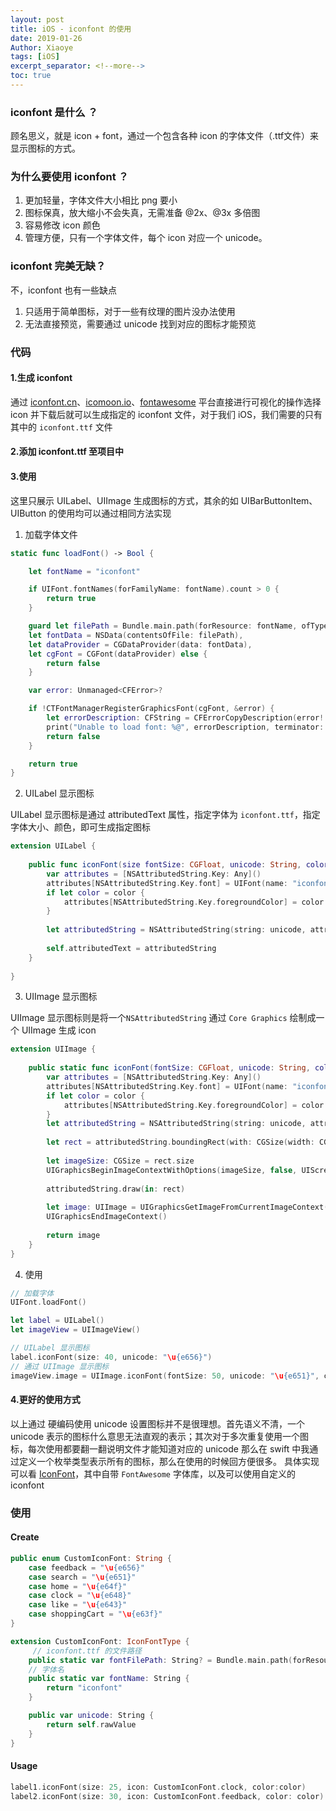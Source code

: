 ```yaml
---
layout: post
title: iOS - iconfont 的使用
date: 2019-01-26
Author: Xiaoye
tags: [iOS]
excerpt_separator: <!--more-->
toc: true
---
```


### iconfont 是什么 ？

顾名思义，就是 icon + font，通过一个包含各种 icon 的字体文件（.ttf文件）来显示图标的方式。



### 为什么要使用 iconfont ？

1. 更加轻量，字体文件大小相比 png 要小
2. 图标保真，放大缩小不会失真，无需准备 @2x、@3x 多倍图
3. 容易修改 icon 颜色
4. 管理方便，只有一个字体文件，每个 icon 对应一个 unicode。



### iconfont 完美无缺？

不，iconfont 也有一些缺点

1. 只适用于简单图标，对于一些有纹理的图片没办法使用
2. 无法直接预览，需要通过 unicode 找到对应的图标才能预览



### 代码

#### 1.生成 iconfont

通过 [iconfont.cn](https://www.iconfont.cn/)、[icomoon.io](https://icomoon.io/)、[fontawesome](https://fontawesome.com/) 平台直接进行可视化的操作选择 icon 并下载后就可以生成指定的 iconfont 文件，对于我们 iOS，我们需要的只有其中的 `iconfont.ttf` 文件

#### 2.添加 iconfont.ttf 至项目中

#### 3.使用

这里只展示 UILabel、UIImage 生成图标的方式，其余的如 UIBarButtonItem、UIButton 的使用均可以通过相同方法实现

1. 加载字体文件

```swift
static func loadFont() -> Bool {

    let fontName = "iconfont"

    if UIFont.fontNames(forFamilyName: fontName).count > 0 {
        return true
    }

    guard let filePath = Bundle.main.path(forResource: fontName, ofType: "ttf"),
    let fontData = NSData(contentsOfFile: filePath),
    let dataProvider = CGDataProvider(data: fontData),
    let cgFont = CGFont(dataProvider) else {
        return false
    }

    var error: Unmanaged<CFError>?

    if !CTFontManagerRegisterGraphicsFont(cgFont, &error) {
        let errorDescription: CFString = CFErrorCopyDescription(error!.takeUnretainedValue())
        print("Unable to load font: %@", errorDescription, terminator: "")
        return false
    }

    return true
}
```

2. UILabel 显示图标

UILabel 显示图标是通过 attributedText 属性，指定字体为 `iconfont.ttf`，指定字体大小、颜色，即可生成指定图标

```swift
extension UILabel {
    
    public func iconFont(size fontSize: CGFloat, unicode: String, color: UIColor? = nil) {
        var attributes = [NSAttributedString.Key: Any]()
        attributes[NSAttributedString.Key.font] = UIFont(name: "iconfont", size: fontSize)
        if let color = color {
            attributes[NSAttributedString.Key.foregroundColor] = color
        }
        
        let attributedString = NSAttributedString(string: unicode, attributes: attributes)
        
        self.attributedText = attributedString
    }
    
}
```

3. UIImage 显示图标

UIImage 显示图标则是将一个`NSAttributedString` 通过 `Core Graphics` 绘制成一个 UIImage 生成 icon

```swift
extension UIImage {
    
    public static func iconFont(fontSize: CGFloat, unicode: String, color: UIColor? = nil) -> UIImage {
        var attributes = [NSAttributedString.Key: Any]()
        attributes[NSAttributedString.Key.font] = UIFont(name: "iconfont", size: fontSize)
        if let color = color {
            attributes[NSAttributedString.Key.foregroundColor] = color
        }
        let attributedString = NSAttributedString(string: unicode, attributes: attributes)
        
        let rect = attributedString.boundingRect(with: CGSize(width: CGFloat(MAXFLOAT), height: fontSize), options: .usesLineFragmentOrigin, context: nil)
        
        let imageSize: CGSize = rect.size
        UIGraphicsBeginImageContextWithOptions(imageSize, false, UIScreen.main.scale)
        
        attributedString.draw(in: rect)
        
        let image: UIImage = UIGraphicsGetImageFromCurrentImageContext()!
        UIGraphicsEndImageContext()
        
        return image
    }
}
```

4. 使用

```swift
// 加载字体
UIFont.loadFont()

let label = UILabel()
let imageView = UIImageView()

// UILabel 显示图标
label.iconFont(size: 40, unicode: "\u{e656}")
// 通过 UIImage 显示图标
imageView.image = UIImage.iconFont(fontSize: 50, unicode: "\u{e651}", color: .red)
```
#### 4.更好的使用方式
以上通过 硬编码使用 unicode 设置图标并不是很理想。首先语义不清，一个 unicode 表示的图标什么意思无法直观的表示；其次对于多次重复使用一个图标，每次使用都要翻一翻说明文件才能知道对应的 unicode
那么在 swift 中我通过定义一个枚举类型表示所有的图标，那么在使用的时候回方便很多。
具体实现可以看 [IconFont](https://github.com/Xiaoye220/IconFont)，其中自带 `FontAwesome` 字体库，以及可以使用自定义的 iconfont

### 使用
#### Create
```swift
public enum CustomIconFont: String {
    case feedback = "\u{e656}"
    case search = "\u{e651}"
    case home = "\u{e64f}"
    case clock = "\u{e648}"
    case like = "\u{e643}"
    case shoppingCart = "\u{e63f}"
}

extension CustomIconFont: IconFontType {
     // iconfont.ttf 的文件路径
    public static var fontFilePath: String? = Bundle.main.path(forResource: "iconfont", ofType: "ttf")
    // 字体名
    public static var fontName: String {
        return "iconfont"
    }

    public var unicode: String {
        return self.rawValue
    }
}
```
#### Usage
```swift
label1.iconFont(size: 25, icon: CustomIconFont.clock, color:color)
label2.iconFont(size: 30, icon: CustomIconFont.feedback, color: color)
```